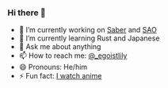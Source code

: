 ### Hi there 👋

- 🔭 I’m currently working on [Saber](https://github.com/saberland/saber) and [SAO](https://github.com/saojs/sao)
- 🌱 I’m currently learning Rust and Japanese
- 💬 Ask me about anything
- 📫 How to reach me: [@_egoistlily](https://twitter.com/_egoistlily)
- 😄 Pronouns: He/him
- ⚡ Fun fact: [I watch anime](https://anilist.co/user/KevinTitor)

